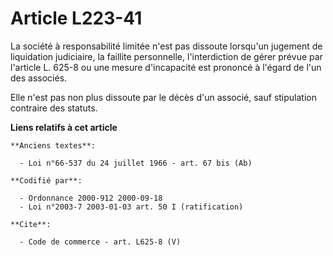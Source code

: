 # Article L223-41

La société à responsabilité limitée n'est pas dissoute lorsqu'un jugement de liquidation judiciaire, la faillite personnelle,
l'interdiction de gérer prévue par l'article L. 625-8 ou une mesure d'incapacité est prononcé à l'égard de l'un des
associés. 

Elle n'est pas non plus dissoute par le décès d'un associé, sauf stipulation contraire des statuts.

**Liens relatifs à cet article**

	**Anciens textes**:

	  - Loi n°66-537 du 24 juillet 1966 - art. 67 bis (Ab)

	**Codifié par**:

	  - Ordonnance 2000-912 2000-09-18
	  - Loi n°2003-7 2003-01-03 art. 50 I (ratification)

	**Cite**:

	  - Code de commerce - art. L625-8 (V)
